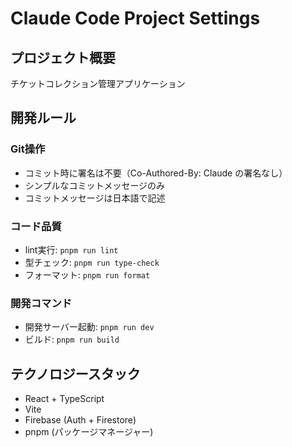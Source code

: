# Claude Code Project Settings

## プロジェクト概要
チケットコレクション管理アプリケーション

## 開発ルール

### Git操作
- コミット時に署名は不要（Co-Authored-By: Claude の署名なし）
- シンプルなコミットメッセージのみ
- コミットメッセージは日本語で記述

### コード品質
- lint実行: `pnpm run lint`
- 型チェック: `pnpm run type-check`
- フォーマット: `pnpm run format`

### 開発コマンド
- 開発サーバー起動: `pnpm run dev`
- ビルド: `pnpm run build`

## テクノロジースタック
- React + TypeScript
- Vite
- Firebase (Auth + Firestore)
- pnpm (パッケージマネージャー)